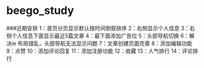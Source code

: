 # beego_study
###近期安排
1：首页分页显示默认按时间倒叙排序
2：右侧显示个人信息
3：右侧个人信息下面显示最近5篇文章
4：最下面添加广告位
5：头部导航切换
6：解决ie 布局错乱，头部导航无法显示问题
7：文章创建页面完善
8：添加编辑功能
9：点赞
10：添加评论回复
11：添加注册功能
12：收藏
13：人气排行
14：评论排行